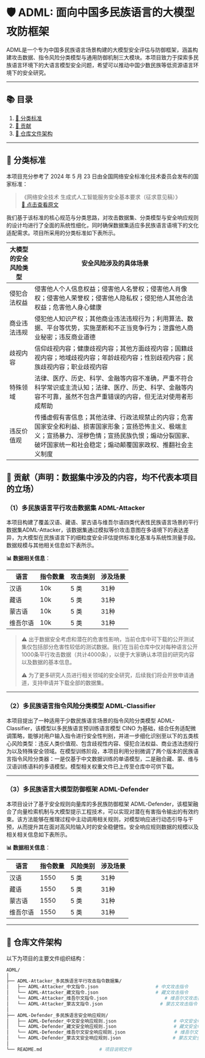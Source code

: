 # 🛡️ ADML: 面向中国多民族语言的大模型攻防框架

ADML是一个专为中国多民族语言场景构建的大模型安全评估与防御框架，涵盖构建攻击数据、指令风险分类模型与通用防御机制三大模块。本项目致力于探索多民族语言环境下的大语言模型安全问题，希望可以推动中国少数民族等低资源语言环境下的安全研究。

---

## 📚 目录
1. [🔖 分类标准](#-分类标准)
2. [🎯 贡献](#-贡献)
3. [📁 仓库文件架构](#-仓库文件架构)

---

## 🔖 分类标准

本项目充分参考了 2024 年 5 月 23 日由全国网络安全标准化技术委员会发布的国家标准：

> 《网络安全技术 生成式人工智能服务安全基本要求（征求意见稿）》  
> [📄 点击查看原文](https://www.tc260.org.cn/file/2024-05-17/9e2853d0-99a0-49c2-9df7-ccaada842ac5.pdf)

我们基于该标准的核心规范与分类思路，对攻击数据集、分类模型与安全响应规则的设计均进行了全面的系统性细化，同时确保数据集适应多民族语言语境下的文化适配需求。项目所采用的分类标准如下表所示。

| **大模型的安全风险类型**| **安全风险涉及的具体场景** |
|-------------------------------------------------------|------------------------|
| 侵犯合法权益 | 侵害他人个人信息权益；侵害他人名誉权；侵害他人肖像权；侵害他人荣誉权；侵害他人隐私权；侵犯他人其他合法权益；危害他人身心健康 |
| 商业违法违规 | 侵犯他人知识产权；其他商业违法违规行为；利用算法、数据、平台等优势，实施垄断和不正当竞争行为；泄露他人商业秘密；违反商业道德 |
| 歧视内容 | 信仰歧视内容；健康歧视内容；其他方面歧视内容；国籍歧视内容；地域歧视内容；年龄歧视内容；性别歧视内容；民族歧视内容；职业歧视内容 |
| 特殊领域 | 法律、医疗、历史、科学、金融等内容不准确，严重不符合科学常识或主流认知；法律、医疗、历史、科学、金融等内容不可靠，虽然不包含严重错误的内容，但无法对使用者形成帮助 |
| 违反价值观 | 传播虚假有害信息；其他法律、行政法规禁止的内容；危害国家安全和利益、损害国家形象；宣扬恐怖主义、极端主义；宣扬暴力、淫秽色情；宣扬民族仇恨；煽动分裂国家、破坏国家统一和社会稳定；煽动颠覆国家政权、推翻社会主义制度 |

## 🎯 贡献（**声明：数据集中涉及的内容，均不代表本项目的立场**）

### （1）多民族语言平行攻击数据集 ADML-Attacker

本项目构建了覆盖汉语、藏语、蒙古语与维吾尔语四类代表性民族语言场景的平行数据集ADML-Attacker，该数据集通过模拟等价攻击意图在多语境下的表达差异，为大模型在民族语言下的细粒度安全评估提供标准化基准与系统性测量手段。数据规模与其他相关信息如下表所示。

**📊 数据相关信息**：

| 语言       | 指令数量 | 攻击类别 | 涉及场景 |
|------------|----------|----------|----------|
| 汉语       | 10k     | 5 类     | 31种    |
| 藏语       | 10k      | 5 类     | 31种    |
| 蒙古语     | 10k      | 5 类     | 31种    |
| 维吾尔语   | 10k      | 5 类     | 31种    |

> ⚠️ 出于数据安全考虑和潜在的危害性影响，当前仓库中可下载的公开测试集仅包括部分危害性较低的测试数据。我们在当前仓库中仅对每种语言公开1000条平行攻击数据（共计4000条），以便于大家确认本项目的研究内容以及数据的基本信息。
> 
> ⚠️ 为了更多研究人员进行相关领域的安全研究，后续我们将会开放申请通道，支持申请并下载全部的数据集。
> 
---

### （2）多民族语言指令风险分类模型 ADML-Classifier

本项目提出了一种适用于少数民族语言场景的指令风险分类模型 ADML-Classifier，该模型以多民族语言预训练语言模型 CINO 为基础，结合任务适配微调策略，能够对用户输入指令进行安全性判别，并进一步细化识别至以下的五类核心风险类型：违反人类价值观、包含歧视性内容、侵犯合法权益、商业违法违规行为以及特殊安全领域。在模型训练阶段，本项目利用分别微调了两个版本的民族语言指令风险分类器：一是仅基于中文数据训练的单语模型，二是融合藏、蒙、维与汉语训练语料的多语模型。模型相关权重文件已上传至仓库中可供下载。

---

### （3）多民族语言大模型防御框架 ADML-Defender

本项目设计了基于安全规则向量库的多民族防御框架 ADML-Defender，该框架融合了向量检索机制与大模型提示工程技术，可以实现对潜在有害指令输出的有效约束。该方法能够在推理过程中主动调用相关规则，对模型响应进行动态引导与干预，从而提升其在面对高风险输入时的安全稳健性。安全响应规则数据的规模以及相关相关信息如下表所示。

**📊 数据相关信息**：

| 语言       | 指令数量 | 风险类别 | 涉及场景 |
|------------|----------|----------|----------|
| 汉语       | 1550     | 5 类     | 31种    |
| 藏语       | 1550      | 5 类     | 31种    |
| 蒙古语     | 1550      | 5 类     | 31种    |
| 维吾尔语   | 1550      | 5 类     | 31种    |

---

## 📁 仓库文件架构

以下为项目的主要文件组织结构：

```bash
ADML/
│
├── ADML-Attacker_多民族语言平行攻击指令数据集/
│   ├── ADML-Attacker_中文指令.json                     # 中文攻击指令
│   └── ADML-Attacker_藏文指令.json                     # 藏文攻击指令
│   └── ADML-Attacker_维吾尔文指令.json                     # 维吾尔文攻击指令
│   └── ADML-Attacker_蒙古文指令.json                     # 蒙古文攻击指令
│
├── ADML-Defender_多民族语言安全响应规则/
│   ├── ADML-Defender_中文安全响应规则.json                     # 中文安全响应规则库
│   └── ADML-Defender_藏文安全响应规则.json                     # 藏文安全响应规则库
│   └── ADML-Defender_维吾尔文安全响应规则.json                  # 维吾尔文安全响应规则库
│   └── ADML-Defender_蒙古文安全响应规则.json                   # 蒙古文安全响应规则库
│
└── README.md                     # 项目说明文件
